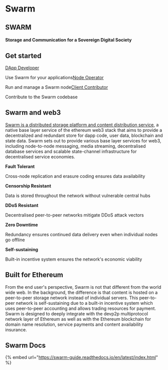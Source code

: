 # Swarm

## SWARM

#### Storage and Communication for a Sovereign Digital Society 

## Get started

[DApp Developer](https://swarm-guide.readthedocs.io/en/latest/dapp_developer/index.html)

Use Swarm for your applications[Node Operator](https://swarm-guide.readthedocs.io/en/latest/node_operator.html)

Run and manage a Swarm node[Client Contributor](https://swarm-guide.readthedocs.io/en/latest/go_client_contributor.html)

Contribute to the Swarm codebase

## Swarm and web3

[Swarm is a distributed storage platform and content distribution service](https://blog.ethereum.org/2016/12/15/swarm-alpha-public-pilot-basics-swarm/), a native base layer service of the ethereum web3 stack that aims to provide a decentralized and redundant store for dapp code, user data, blockchain and state data. Swarm sets out to provide various base layer services for web3, including node-to-node messaging, media streaming, decentralised database services and scalable state-channel infrastructure for decentralised service economies.

**Fault Tolerant**

Cross-node replication and erasure coding ensures data availability

**Censorship Resistant**

Data is stored throughout the network without vulnerable central hubs

**DDoS Resistant**

Decentralised peer-to-peer networks mitigate DDoS attack vectors

**Zero Downtime**

Redundancy ensures continued data delivery even when individual nodes go offline

**Self-sustaining**

Built-in incentive system ensures the network's economic viability

## Built for Ethereum

From the end user's perspective, Swarm is not that different from the world wide web. In the background, the difference is that content is hosted on a peer-to-peer storage network instead of individual servers. This peer-to-peer network is self-sustaining due to a built-in incentive system which uses peer-to-peer accounting and allows trading resources for payment. Swarm is designed to deeply integrate with the devp2p multiprotocol network layer of Ethereum as well as with the Ethereum blockchain for domain name resolution, service payments and content availability insurance.

## Swarm Docs

{% embed url="https://swarm-guide.readthedocs.io/en/latest/index.html" %}





